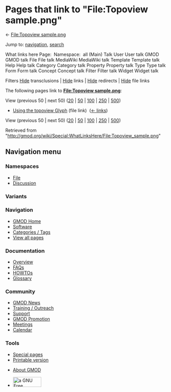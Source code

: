 <div id="mw-page-base" class="noprint">

</div>

<div id="mw-head-base" class="noprint">

</div>

<div id="content" class="mw-body" role="main">

<span id="top"></span>

<div id="mw-js-message" style="display:none;">

</div>



# <span dir="auto">Pages that link to "File:Topoview sample.png"</span>

<div id="bodyContent">

<div id="contentSub">

← [File:Topoview
sample.png](/wiki/File:Topoview_sample.png "File:Topoview sample.png")

</div>

<div id="jump-to-nav" class="mw-jump">

Jump to: [navigation](#mw-navigation), [search](#p-search)

</div>

<div id="mw-content-text">

What links here Page:  Namespace:  all (Main) Talk User User talk GMOD
GMOD talk File File talk MediaWiki MediaWiki talk Template Template talk
Help Help talk Category Category talk Property Property talk Type Type
talk Form Form talk Concept Concept talk Filter Filter talk Widget
Widget talk

Filters
[Hide](/mediawiki/index.php?title=Special:WhatLinksHere/File:Topoview_sample.png&hidetrans=1 "Special:WhatLinksHere/File:Topoview sample.png")
transclusions \|
[Hide](/mediawiki/index.php?title=Special:WhatLinksHere/File:Topoview_sample.png&hidelinks=1 "Special:WhatLinksHere/File:Topoview sample.png")
links \|
[Hide](/mediawiki/index.php?title=Special:WhatLinksHere/File:Topoview_sample.png&hideredirs=1 "Special:WhatLinksHere/File:Topoview sample.png")
redirects \|
[Hide](/mediawiki/index.php?title=Special:WhatLinksHere/File:Topoview_sample.png&hideimages=1 "Special:WhatLinksHere/File:Topoview sample.png")
file links

The following pages link to **[File:Topoview
sample.png](/wiki/File:Topoview_sample.png "File:Topoview sample.png")**:

View (previous 50 \| next 50)
([20](/mediawiki/index.php?title=Special:WhatLinksHere/File:Topoview_sample.png&limit=20 "Special:WhatLinksHere/File:Topoview sample.png")
\|
[50](/mediawiki/index.php?title=Special:WhatLinksHere/File:Topoview_sample.png&limit=50 "Special:WhatLinksHere/File:Topoview sample.png")
\|
[100](/mediawiki/index.php?title=Special:WhatLinksHere/File:Topoview_sample.png&limit=100 "Special:WhatLinksHere/File:Topoview sample.png")
\|
[250](/mediawiki/index.php?title=Special:WhatLinksHere/File:Topoview_sample.png&limit=250 "Special:WhatLinksHere/File:Topoview sample.png")
\|
[500](/mediawiki/index.php?title=Special:WhatLinksHere/File:Topoview_sample.png&limit=500 "Special:WhatLinksHere/File:Topoview sample.png"))

- [Using the topoview
  Glyph](/wiki/Using_the_topoview_Glyph "Using the topoview Glyph")
  (file link) ‎ <span class="mw-whatlinkshere-tools">([←
  links](/mediawiki/index.php?title=Special:WhatLinksHere&target=Using+the+topoview+Glyph "Special:WhatLinksHere"))</span>

View (previous 50 \| next 50)
([20](/mediawiki/index.php?title=Special:WhatLinksHere/File:Topoview_sample.png&limit=20 "Special:WhatLinksHere/File:Topoview sample.png")
\|
[50](/mediawiki/index.php?title=Special:WhatLinksHere/File:Topoview_sample.png&limit=50 "Special:WhatLinksHere/File:Topoview sample.png")
\|
[100](/mediawiki/index.php?title=Special:WhatLinksHere/File:Topoview_sample.png&limit=100 "Special:WhatLinksHere/File:Topoview sample.png")
\|
[250](/mediawiki/index.php?title=Special:WhatLinksHere/File:Topoview_sample.png&limit=250 "Special:WhatLinksHere/File:Topoview sample.png")
\|
[500](/mediawiki/index.php?title=Special:WhatLinksHere/File:Topoview_sample.png&limit=500 "Special:WhatLinksHere/File:Topoview sample.png"))

</div>

<div class="printfooter">

Retrieved from
"<http://gmod.org/wiki/Special:WhatLinksHere/File:Topoview_sample.png>"

</div>

<div id="catlinks" class="catlinks catlinks-allhidden">

</div>

<div class="visualClear">

</div>

</div>

</div>

<div id="mw-navigation">

## Navigation menu

<div id="mw-head">



<div id="left-navigation">

<div id="p-namespaces" class="vectorTabs" role="navigation"
aria-labelledby="p-namespaces-label">

### Namespaces

- <span id="ca-nstab-image"><a href="/wiki/File:Topoview_sample.png" accesskey="c"
  title="View the file page [c]">File</a></span>
- <span id="ca-talk"><a
  href="/mediawiki/index.php?title=File_talk:Topoview_sample.png&amp;action=edit&amp;redlink=1"
  accesskey="t"
  title="Discussion about the content page [t]">Discussion</a></span>

</div>

<div id="p-variants" class="vectorMenu emptyPortlet" role="navigation"
aria-labelledby="p-variants-label">

### 

### Variants[](#)

<div class="menu">

</div>

</div>

</div>

<div id="right-navigation">





</div>



</div>

</div>

</div>

<div id="mw-panel">

<div id="p-logo" role="banner">

<a href="/wiki/Main_Page"
style="background-image: url(http://gmod.org/images/GMOD-cogs.png);"
title="Visit the main page"></a>

</div>

<div id="p-Navigation" class="portal" role="navigation"
aria-labelledby="p-Navigation-label">

### Navigation

<div class="body">

- <span id="n-GMOD-Home">[GMOD Home](/wiki/Main_Page)</span>
- <span id="n-Software">[Software](/wiki/GMOD_Components)</span>
- <span id="n-Categories-.2F-Tags">[Categories /
  Tags](/wiki/Categories)</span>
- <span id="n-View-all-pages">[View all
  pages](/wiki/Special:AllPages)</span>

</div>

</div>

<div id="p-Documentation" class="portal" role="navigation"
aria-labelledby="p-Documentation-label">

### Documentation

<div class="body">

- <span id="n-Overview">[Overview](/wiki/Overview)</span>
- <span id="n-FAQs">[FAQs](/wiki/Category:FAQ)</span>
- <span id="n-HOWTOs">[HOWTOs](/wiki/Category:HOWTO)</span>
- <span id="n-Glossary">[Glossary](/wiki/Glossary)</span>

</div>

</div>

<div id="p-Community" class="portal" role="navigation"
aria-labelledby="p-Community-label">

### Community

<div class="body">

- <span id="n-GMOD-News">[GMOD News](/wiki/GMOD_News)</span>
- <span id="n-Training-.2F-Outreach">[Training /
  Outreach](/wiki/Training_and_Outreach)</span>
- <span id="n-Support">[Support](/wiki/Support)</span>
- <span id="n-GMOD-Promotion">[GMOD
  Promotion](/wiki/GMOD_Promotion)</span>
- <span id="n-Meetings">[Meetings](/wiki/Meetings)</span>
- <span id="n-Calendar">[Calendar](/wiki/Calendar)</span>

</div>

</div>

<div id="p-tb" class="portal" role="navigation"
aria-labelledby="p-tb-label">

### Tools

<div class="body">

- <span id="t-specialpages"><a href="/wiki/Special:SpecialPages" accesskey="q"
  title="A list of all special pages [q]">Special pages</a></span>
- <span id="t-print"><a
  href="/mediawiki/index.php?title=Special:WhatLinksHere/File:Topoview_sample.png&amp;printable=yes"
  rel="alternate" accesskey="p"
  title="Printable version of this page [p]">Printable version</a></span>

</div>

</div>

</div>

</div>

<div id="footer" role="contentinfo">

- <span id="footer-places-about">[About
  GMOD](/wiki/GMOD:About "GMOD:About")</span>

<!-- -->

- <span id="footer-copyrightico">[<img src="http://www.gnu.org/graphics/gfdl-logo-small.png" width="88"
  height="31" alt="a GNU Free Documentation License" />](http://www.gnu.org/licenses/fdl-1.3.html)</span>


<div style="clear:both">

</div>

</div>
